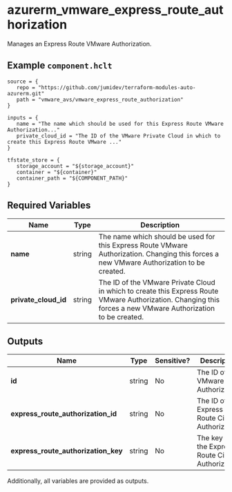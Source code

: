 # azurerm_vmware_express_route_authorization

Manages an Express Route VMware Authorization.

## Example `component.hclt`

```hcl
source = {
   repo = "https://github.com/jumidev/terraform-modules-auto-azurerm.git"   
   path = "vmware_avs/vmware_express_route_authorization"   
}

inputs = {
   name = "The name which should be used for this Express Route VMware Authorization..."   
   private_cloud_id = "The ID of the VMware Private Cloud in which to create this Express Route VMware ..."   
}

tfstate_store = {
   storage_account = "${storage_account}"   
   container = "${container}"   
   container_path = "${COMPONENT_PATH}"   
}

```

## Required Variables

| Name | Type |  Description |
| ---- | --------- |  ----------- |
| **name** | string |  The name which should be used for this Express Route VMware Authorization. Changing this forces a new VMware Authorization to be created. | 
| **private_cloud_id** | string |  The ID of the VMware Private Cloud in which to create this Express Route VMware Authorization. Changing this forces a new VMware Authorization to be created. | 



## Outputs

| Name | Type | Sensitive? | Description |
| ---- | ---- | --------- | --------- |
| **id** | string | No  | The ID of the VMware Authorization. | 
| **express_route_authorization_id** | string | No  | The ID of the Express Route Circuit Authorization. | 
| **express_route_authorization_key** | string | No  | The key of the Express Route Circuit Authorization. | 

Additionally, all variables are provided as outputs.
